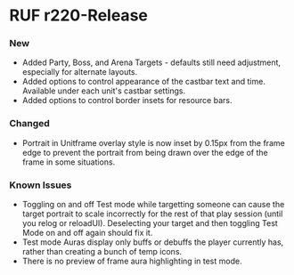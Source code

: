 # RUF r220-Release
### New
* Added Party, Boss, and Arena Targets - defaults still need adjustment, especially for alternate layouts.
* Added options to control appearance of the castbar text and time. Available under each unit's castbar settings.
* Added options to control border insets for resource bars.

### Changed
* Portrait in Unitframe overlay style is now inset by 0.15px from the frame edge to prevent the portrait from being drawn over the edge of the frame in some situations.

### Known Issues
* Toggling on and off Test mode while targetting someone can cause the target portrait to scale incorrectly for the rest of that play session (until you relog or reloadUI). Deselecting your target and then toggling Test Mode on and off again should fix it.
* Test mode Auras display only buffs or debuffs the player currently has, rather than creating a bunch of temp icons.
* There is no preview of frame aura highlighting in test mode.